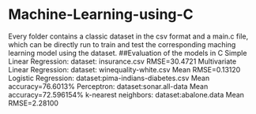 # Machine-Learning-using-C
Every folder contains a classic dataset in the csv format and a main.c file, which can be directly run to train and test the corresponding maching learning model using the dataset.
##Evaluation of the models in C
Simple Linear Regression:  dataset: insurance.csv    RMSE=30.4721
Multivariate Linear Regression:   dataset: winequality-white.csv       Mean RMSE=0.13120
Logistic Regression:     dataset:pima-indians-diabetes.csv      Mean accuracy=76.6013%
Perceptron:      dataset:sonar.all-data      Mean accuracy=72.596154%
k-nearest neighbors:   dataset:abalone.data   Mean RMSE=2.28100
